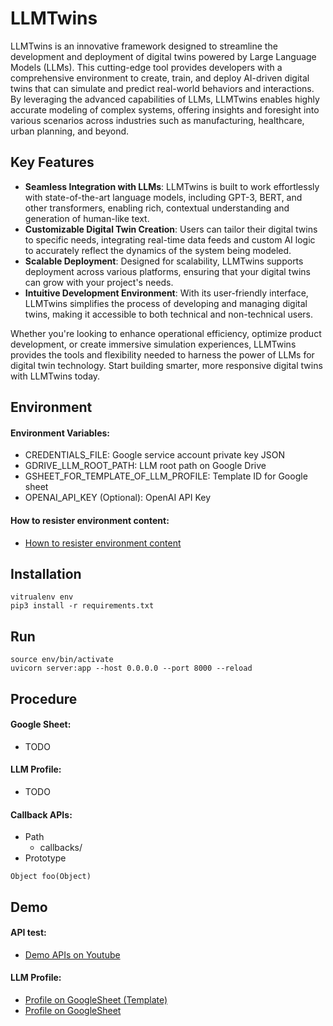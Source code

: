 # LLMTwins
LLMTwins is an innovative framework designed to streamline the development and deployment of digital twins powered by Large Language Models (LLMs). This cutting-edge tool provides developers with a comprehensive environment to create, train, and deploy AI-driven digital twins that can simulate and predict real-world behaviors and interactions. By leveraging the advanced capabilities of LLMs, LLMTwins enables highly accurate modeling of complex systems, offering insights and foresight into various scenarios across industries such as manufacturing, healthcare, urban planning, and beyond.

## Key Features
- **Seamless Integration with LLMs**: LLMTwins is built to work effortlessly with state-of-the-art language models, including GPT-3, BERT, and other transformers, enabling rich, contextual understanding and generation of human-like text.
- **Customizable Digital Twin Creation**: Users can tailor their digital twins to specific needs, integrating real-time data feeds and custom AI logic to accurately reflect the dynamics of the system being modeled.
- **Scalable Deployment**: Designed for scalability, LLMTwins supports deployment across various platforms, ensuring that your digital twins can grow with your project's needs.
- **Intuitive Development Environment**: With its user-friendly interface, LLMTwins simplifies the process of developing and managing digital twins, making it accessible to both technical and non-technical users.

Whether you're looking to enhance operational efficiency, optimize product development, or create immersive simulation experiences, LLMTwins provides the tools and flexibility needed to harness the power of LLMs for digital twin technology. Start building smarter, more responsive digital twins with LLMTwins today.

## Environment

#### Environment Variables:
- CREDENTIALS_FILE: Google service account private key JSON
- GDRIVE_LLM_ROOT_PATH: LLM root path on Google Drive
- GSHEET_FOR_TEMPLATE_OF_LLM_PROFILE: Template ID for Google sheet
- OPENAI_API_KEY (Optional): OpenAI API Key

#### How to resister environment content:
- [Hown to resister environment content](https://towningtek.github.io/LLMTwins/)

## Installation
```bash=
vitrualenv env
pip3 install -r requirements.txt
```

## Run
```bash=
source env/bin/activate
uvicorn server:app --host 0.0.0.0 --port 8000 --reload
```

## Procedure

#### Google Sheet:
- TODO

#### LLM Profile:
- TODO

#### Callback APIs:
- Path
  - callbacks/
- Prototype
```python=
Object foo(Object)
```

## Demo

#### API test:
- [Demo APIs on Youtube]((https://youtu.be/VLM60VusPl4))

#### LLM Profile:
- [Profile on GoogleSheet (Template)](https://docs.google.com/spreadsheets/d/1sIHUNWrziA82znQW9X6zuI9F163pS_XmqzejPyY-gg8/edit?usp=sharing)
- [Profile on GoogleSheet](https://docs.google.com/spreadsheets/d/10QVQ7MH9GKMDQv6dEr_6qGA3LHYLyXOgWTvM6GKzuK4/edit?usp=sharing)